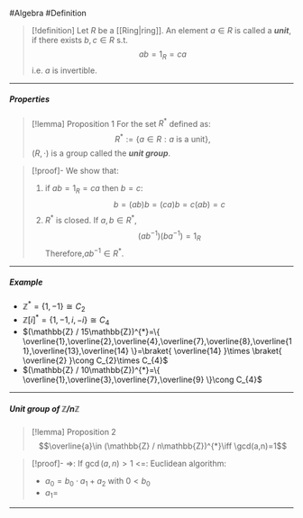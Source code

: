 #Algebra #Definition 

> [!definition]
> Let $R$ be a [[Ring|ring]]. An element $a\in R$ is called a ***unit***, if there exists $b,c\in R$ s.t. $$ab=1_{R}=ca$$i.e. $a$ is invertible.

---
##### Properties
> [!lemma] Proposition 1
> For the set $R^{*}$ defined as: $$R^{*}:=\{ a\in R:a\text{ is a unit} \},$$ $(R,\cdot)$ is a group called the ***unit group***.

> [!proof]-
> We show that:
> 	1. if $ab=1_{R}=ca$ then $b=c$:$$b=(ab)b=(ca)b=c(ab)=c$$
> 	2. $R^*$ is closed. If $a,b\in R^{*}$, $$(ab^{-1})(ba^{-1})=1_{R}$$Therefore,$ab^{-1}\in R^{*}$.
---
##### Example
- $\mathbb{Z}^{*}=\{ 1,-1 \}\cong C_{2}$
- $\mathbb{Z}[i]^{*}=\{ 1,-1,i,-i \}\cong C_{4}$
-  $(\mathbb{Z} / 15\mathbb{Z})^{*}=\{ \overline{1},\overline{2},\overline{4},\overline{7},\overline{8},\overline{11},\overline{13},\overline{14} \}=\braket{ \overline{14}  }\times \braket{ \overline{2}  }\cong C_{2}\times C_{4}$
- $(\mathbb{Z} / 10\mathbb{Z})^{*}=\{ \overline{1},\overline{3},\overline{7},\overline{9} \}\cong C_{4}$
---
##### Unit group of $\mathbb{Z}/n\mathbb{Z}$
> [!lemma] Proposition 2
> $$\overline{a}\in (\mathbb{Z} / n\mathbb{Z})^{*}\iff \gcd(a,n)=1$$

> [!proof]-
> =>: If $\gcd(a,n)> 1$
> <=: Euclidean algorithm: 
> - $a_{0}=b_{0}\cdot a_{1}+a_{2}$ with $0<b_{0}$
> - $a_{1}=$
---
